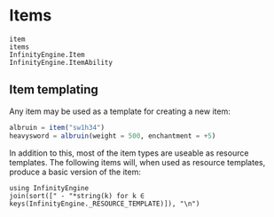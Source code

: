 # Items

```@docs
item
items
InfinityEngine.Item
InfinityEngine.ItemAbility
```

## Item templating

Any item may be used as a template for creating a new item:
```julia
albruin = item("sw1h34")
heavysword = albruin(weight = 500, enchantment = +5)
```

In addition to this, most of the item types are useable as resource
templates. The following items will, when used as resource templates,
produce a basic version of the item:
```@eval
using InfinityEngine
join(sort([" - "*string(k) for k ∈ keys(InfinityEngine._RESOURCE_TEMPLATE)]), "\n")
```
